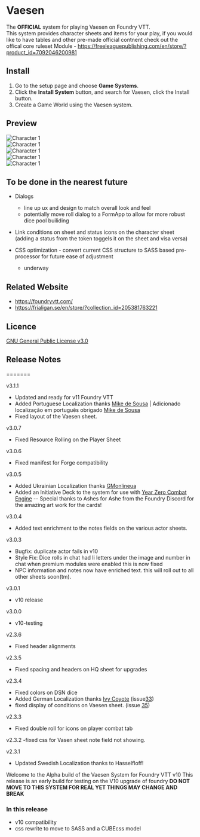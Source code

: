 # Vaesen
The **OFFICIAL** system for playing Vaesen on Foundry VTT.  
This system provides character sheets and items for  your play, if you would like to have tables and other pre-made official contnent check out the offical core ruleset Module
    - https://freeleaguepublishing.com/en/store/?product_id=7092046200981

## Install
1. Go to the setup page and choose **Game Systems**.
2. Click the **Install System** button, and search for Vaesen, click the Install button.
3. Create a Game World using the Vaesen system.

## Preview
![Character 1](https://github.com/fvtt-fria-ligan/vaesen-foundry-vtt/blob/master/asset/screen_shot.png?raw=true)  
![Character 1](https://github.com/fvtt-fria-ligan/vaesen-foundry-vtt/blob/master/asset/player_update.png?raw=true)  
![Character 1](https://github.com/fvtt-fria-ligan/vaesen-foundry-vtt/blob/master/asset/npc.png?raw=true)  
![Character 1](https://github.com/fvtt-fria-ligan/vaesen-foundry-vtt/blob/master/asset/vaesen.png?raw=true)  
![Character 1](https://github.com/fvtt-fria-ligan/vaesen-foundry-vtt/blob/master/asset/headquarter.png?raw=true)    

## To be done in the nearest future

* Dialogs
    * line up ux and design to match overall look and feel
    * potentially move roll dialog to a FormApp to allow for more robust dice pool builiding 

* Link conditions on sheet and status icons on the character sheet (adding a status from the token toggels it on the sheet and visa versa)

* CSS optimization - convert current CSS structure to SASS based pre-processor for future ease of adjustment
    - underway

## Related Website
- https://foundryvtt.com/
- https://frialigan.se/en/store/?collection_id=205381763221

## Licence
[GNU General Public License v3.0](https://choosealicense.com/licenses/gpl-3.0/)


## Release Notes
=======

v3.1.1
- Updated and ready for v11 Foundry VTT
- Added Portuguese Localization thanks [Mike de Sousa](https://github.com/mikedsousa)  | Adicionado localização em português obrigado [Mike de Sousa](https://github.com/mikedsousa)
- Fixed layout of the Vaesen sheet.

v3.0.7
- Fixed Resource Rolling on the Player Sheet

v3.0.6
- Fixed manifest for Forge compatibility

v3.0.5
- Added Ukrainian Localization thanks [GMonlineua](https://github.com/GMonlineua)
- Added an Initiative Deck to the system for use with [Year Zero Combat Engine](https://github.com/fvtt-fria-ligan/yearzero-combat-fvtt)
   -- Special thanks to Ashes for Ashe from the Foundry Discord for the amazing art work for the cards!
   
v3.0.4
- Added text enrichment to the notes fields on the various actor sheets.

v3.0.3
- Bugfix: duplicate actor fails in v10 
- Style Fix: Dice rolls in chat had li letters under the image and number in chat when premium modules were enabled this is now fixed
- NPC information and notes now have enriched text.  this will roll out to all other sheets soon(tm).

v3.0.1 
 - v10 release

v3.0.0
 - v10-testing

v2.3.6 
- Fixed header alignments

v2.3.5
- Fixed spacing and headers on HQ sheet for upgrades

v2.3.4
 - Fixed colors on DSN dice
 - Added German Localization thanks [Ivy Coyote](https://github.com/IvyCoyote) (issue[33](https://github.com/fvtt-fria-ligan/vaesen-foundry-vtt/issues/33))
 - fixed display of conditions on Vaesen sheet. (issue [35](https://github.com/fvtt-fria-ligan/vaesen-foundry-vtt/issues/35))

v2.3.3
 - Fixed double roll for icons on player combat tab

v2.3.2
-fixed css for Vasen sheet note field not showing.

v2.3.1 
- Updated Swedish Localization thanks to Hasselfloff!


Welcome to the Alpha build of the Vaesen System for Foundry VTT v10
This release is an early build for testing on the V10 upgrade of foundry 
**DO NOT MOVE TO THIS SYSTEM FOR REAL YET THINGS MAY CHANGE AND BREAK** 

### In this release
- v10 compatibility
- css rewrite to move to SASS and a CUBEcss model


